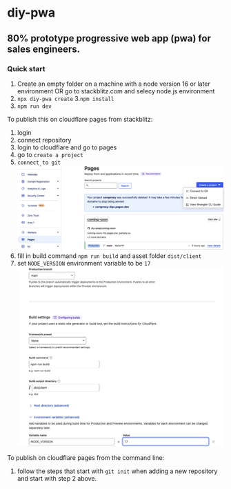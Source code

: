 # diy-pwa

## 80% prototype progressive web app (pwa) for sales engineers.

### Quick start

1. Create an empty folder on a machine with a node version 16 or later environment 
OR go to stackblitz.com and selecy node.js environment
2. `npx diy-pwa create`
3.`npm install`
4. `npm run dev`

To publish this on cloudflare pages from stackblitz:

1. login
2. connect repository
3. login to cloudflare and go to pages
4. go to `create a project`
5. `connect to git`
![create a project](README_IMAGES/connect_repository.png)
7. fill in build command `npm run build` and asset folder `dist/client`
8. set `NODE_VERSION` environment variable to be `17`
![build command](README_IMAGES/project_settings.png)

To publish on cloudflare pages from the command line:

1. follow the steps that start with `git init` when adding a new repository and start with step 2 above.
